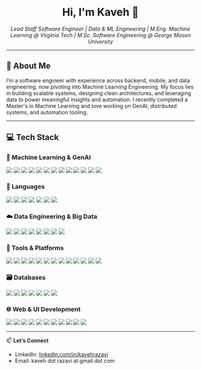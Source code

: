 
<h1 align="center">Hi, I'm Kaveh 👋</h1>

<p align="center">
  <em>Lead Staff Software Engineer | Data & ML Engineering | M.Eng. Machine Learning @ Virginia Tech  |  M.Sc. Software Engineering @ George Mason University</em>
</p>

---

## 🧠 About Me

I’m a software engineer with experience across backend, mobile, and data engineering, now pivoting into Machine Learning Engineering. My focus lies in building scalable systems, designing clean architectures, and leveraging data to power meaningful insights and automation. I recently completed a Master's in Machine Learning and love working on GenAI, distributed systems, and automation tooling.

---

## 💻 Tech Stack

### 🧠 Machine Learning & GenAI
<p>
  <img src="https://img.shields.io/badge/PyTorch-EE4C2C?logo=pytorch&logoColor=white" />
  <img src="https://img.shields.io/badge/scikit--learn-F7931E?logo=scikitlearn&logoColor=white" />
  <img src="https://img.shields.io/badge/Pandas-150458?logo=pandas&logoColor=white" />
  <img src="https://img.shields.io/badge/NumPy-013243?logo=numpy&logoColor=white" />
  <img src="https://img.shields.io/badge/LangChain-000000?logo=langchain&logoColor=white" />
  <img src="https://img.shields.io/badge/OpenAI_API-412991?logo=openai&logoColor=white" />
  <img src="https://img.shields.io/badge/Jupyter_Notebooks-F37626?logo=jupyter&logoColor=white" />
  <img src="https://img.shields.io/badge/LangGraph-000000?logo=langchain&logoColor=white" />
  <img src="https://img.shields.io/badge/CrewAI-000000?logo=python&logoColor=white" />
  <img src="https://img.shields.io/badge/n8n-EF6C00?logo=n8n&logoColor=white" />
  <img src="https://img.shields.io/badge/Ollama-83B81A?logo=ollama&logoColor=white" />
  <img src="https://img.shields.io/badge/PyTorch_Geometric-EE4C2C?logo=pytorch&logoColor=white" />
  <img src="https://img.shields.io/badge/DSPy-FF9900?logo=python&logoColor=white" />
</p>

### 🔨 Languages
<p>
  <img src="https://img.shields.io/badge/Python-3776AB?logo=python&logoColor=white" />
  <img src="https://img.shields.io/badge/Scala-DC322F?logo=scala&logoColor=white" />
  <img src="https://img.shields.io/badge/Java-007396?logo=java&logoColor=white" />
  <img src="https://img.shields.io/badge/C%23-239120?logo=csharp&logoColor=white" />
  <img src="https://img.shields.io/badge/Objective--C-000000?logo=apple&logoColor=white" />
  <img src="https://img.shields.io/badge/JavaScript-F7DF1E?logo=javascript&logoColor=black" />
  <img src="https://img.shields.io/badge/Swift-FA7343?logo=swift&logoColor=white" />
</p>

### ☁️ Data Engineering & Big Data
<p>
  <img src="https://img.shields.io/badge/Apache%20Spark-E25A1C?logo=apachespark&logoColor=white" />
  <img src="https://img.shields.io/badge/Apache%20Airflow-017CEE?logo=apacheairflow&logoColor=white" />
  <img src="https://img.shields.io/badge/Hadoop-66CCFF?logo=apachehadoop&logoColor=black" />
  <img src="https://img.shields.io/badge/AWS-232F3E?logo=amazonaws&logoColor=white" />
  <img src="https://img.shields.io/badge/S3-569A31?logo=amazons3&logoColor=white" />
  <img src="https://img.shields.io/badge/Zeppelin_Notebooks-2D2D2D?logo=apachezeppelin&logoColor=white" />
  <img src="https://img.shields.io/badge/Apache%20Iceberg-0E8A16?logo=apachespark&logoColor=white" />
  <img src="https://img.shields.io/badge/EMR%20Serverless-FF9900?logo=amazonaws&logoColor=white" />
</p>

### 🧰 Tools & Platforms
<p>
  <img src="https://img.shields.io/badge/Docker-2496ED?logo=docker&logoColor=white" />
  <img src="https://img.shields.io/badge/docker--compose-384D54?logo=docker&logoColor=white" />
  <img src="https://img.shields.io/badge/Jenkins-D24939?logo=jenkins&logoColor=white" />
  <img src="https://img.shields.io/badge/Git-F05032?logo=git&logoColor=white" />
  <img src="https://img.shields.io/badge/Poetry-60A5FA?logo=python&logoColor=white" />
  <img src="https://img.shields.io/badge/Maven-C71A36?logo=apachemaven&logoColor=white" />
  <img src="https://img.shields.io/badge/SBT-FF69B4?logo=scala&logoColor=white" />
  <img src="https://img.shields.io/badge/VS%20Code-007ACC?logo=visualstudiocode&logoColor=white" />
  <img src="https://img.shields.io/badge/Cursor-5436DA?logo=cursor&logoColor=white" />
  <img src="https://img.shields.io/badge/Cline-2D2D2D?logo=gnu-bash&logoColor=white" />
  <img src="https://img.shields.io/badge/Claude_Code-FFD700?logo=anthropic&logoColor=black" />
  <img src="https://img.shields.io/badge/UV-000000?logo=python&logoColor=white" />
  <img src="https://img.shields.io/badge/SourceTree-0052CC?logo=sourcetree&logoColor=white" />
</p>

### 🗃️ Databases
<p>
  <img src="https://img.shields.io/badge/PostgreSQL-4169E1?logo=postgresql&logoColor=white" />
  <img src="https://img.shields.io/badge/pgAdmin-336791?logo=postgresql&logoColor=white" />
  <img src="https://img.shields.io/badge/MS_SQL_Server-CC2927?logo=microsoftsqlserver&logoColor=white" />
  <img src="https://img.shields.io/badge/Snowflake-56B9EB?logo=snowflake&logoColor=white" />
  <img src="https://img.shields.io/badge/Redis-DC382D?logo=redis&logoColor=white" />
  <img src="https://img.shields.io/badge/Neo4j-008CC1?logo=neo4j&logoColor=white" />
  <img src="https://img.shields.io/badge/Supabase-3ECF8E?logo=supabase&logoColor=white" />
</p>

### 🌐 Web & UI Development
<p>
  <img src="https://img.shields.io/badge/ASP.Net_WebForms-5C2D91?logo=dotnet&logoColor=white" />
  <img src="https://img.shields.io/badge/ASP.Net_MVC-512BD4?logo=dotnet&logoColor=white" />
  <img src="https://img.shields.io/badge/Express.js-000000?logo=express&logoColor=white" />
  <img src="https://img.shields.io/badge/FastAPI-009688?logo=fastapi&logoColor=white" />
  <img src="https://img.shields.io/badge/Streamlit-FF4B4B?logo=streamlit&logoColor=white" />
  <img src="https://img.shields.io/badge/Gradio-FFCC33?logo=gradio&logoColor=black" />
  <img src="https://img.shields.io/badge/WCF-512BD4?logo=dotnet&logoColor=white" />
  <img src="https://img.shields.io/badge/WPF-512BD4?logo=dotnet&logoColor=white" />
  <img src="https://img.shields.io/badge/Silverlight-9B4F96?logo=microsoft&logoColor=white" />
  <img src="https://img.shields.io/badge/Xamarin-3498DB?logo=xamarin&logoColor=white" />
  <img src="https://img.shields.io/badge/Shiny-00ADD8?logo=rstudio&logoColor=white" />
</p>

---

📫 **Let’s Connect**

- LinkedIn: [linkedin.com/in/kavehrazavi](https://linkedin.com/in/kavehrazavi)
- Email: kaveh dot razavi at gmail dot com
